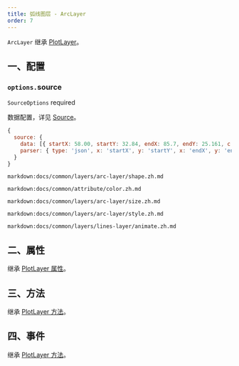 ```yaml
---
title: 弧线图层 - ArcLayer
order: 7
---
```


`ArcLayer` 继承 [PlotLayer](/zh/docs/api/layers/plot-layer)。

## 一、配置

### `options.`source

`SourceOptions` required

数据配置，详见 [Source](/zh/docs/api/source)。

```js
{
  source: {
    data: [{ startX: 58.00, startY: 32.84, endX: 85.7, endY: 25.161, c: 'red', t: 20, n: 'chengdu' }],
    parser: { type: 'json', x: 'startX', y: 'startY', x: 'endX', y: 'endY', }
  }
}
```

`markdown:docs/common/layers/arc-layer/shape.zh.md`

`markdown:docs/common/attribute/color.zh.md`

`markdown:docs/common/layers/arc-layer/size.zh.md`

`markdown:docs/common/layers/arc-layer/style.zh.md`

`markdown:docs/common/layers/lines-layer/animate.zh.md`

## 二、属性

继承 [PlotLayer 属性](/zh/docs/api/layers/plot-layer#二、属性)。

## 三、方法

继承 [PlotLayer 方法](/zh/docs/api/layers/plot-layer#三、方法)。

## 四、事件

继承 [PlotLayer 方法](/zh/docs/api/layers/plot-layer#四、事件)。
